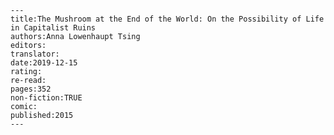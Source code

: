 
    ---
    title:The Mushroom at the End of the World: On the Possibility of Life in Capitalist Ruins
    authors:Anna Lowenhaupt Tsing
    editors:
    translator:
    date:2019-12-15
    rating:
    re-read:
    pages:352
    non-fiction:TRUE
    comic:
    published:2015
    ---

    